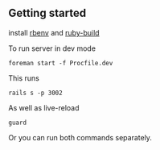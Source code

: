 Getting started
---------------
install [rbenv](https://github.com/sstephenson/rbenv) and [ruby-build](https://github.com/sstephenson/ruby-build)


To run server in dev mode

    foreman start -f Procfile.dev

This runs

    rails s -p 3002

As well as live-reload

    guard

Or you can run both commands separately.
